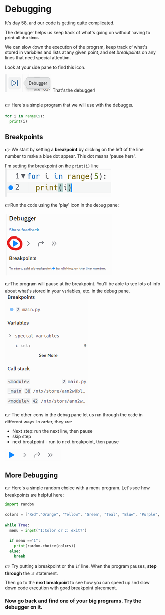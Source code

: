 # Debugging

It's day 58, and our code is getting quite complicated.

The debugger helps us keep track of what's going on without having to print all the time.

We can slow down the execution of the program, keep track of what's stored in variables and lists at any given point, and set *breakpoints* on any lines that need special attention.

Look at your side pane to find this icon. 

![](resources/01_debugger.png)
That's the debugger!

##
👉 Here's a simple program that we will use with the debugger.

```python
for i in range(5):
  print(i)
```



## Breakpoints

👉 We start by setting a **breakpoint** by clicking on the left of the line number to make a blue dot appear. This dot means 'pause here'.

I'm setting the breakpoint on the `print(i)` line:
![](resources/01_debugger3.png)


👉Run the code using the 'play' icon in the debug pane:

![](resources/01_debugger2.png)

👉The program will pause at the breakpoint. You'll be able to see lots of info about what's stored in your variables, etc. in the debug pane.
![](resources/01_debugger4.png)

👉 The other icons in the debug pane let us run through the code in different ways.  In order, they are:
- Next step: run the next line, then pause
- skip step
- next breakpoint - run to next breakpoint, then pause

![](resources/01_debugger5.png)

## More Debugging

👉 Here's a simple random choice with a menu program. Let's see how breakpoints are helpful here:

```python
import random

colors = ["Red","Orange", "Yellow", "Green", "Teal", "Blue", "Purple", "Violet"]

while True:
  menu = input("1:Color or 2: exit?")

  if menu =="1":
    print(random.choice(colors))
  else:
    break
```

👉 Try putting a breakpoint on the `if` line. When the program pauses, **step through** the `if` statement.  

Then go to the **next breakpoint** to see how you can speed up and slow down code execution with good breakpoint placement.


### Now go back and find one of your big programs. Try the debugger on it. 



